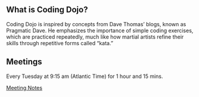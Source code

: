 ## What is Coding Dojo?
Coding Dojo is inspired by concepts from Dave Thomas’ blogs, known as Pragmatic Dave. He emphasizes the importance of simple coding exercises, which are practiced repeatedly, much like how martial artists refine their skills through repetitive forms called “kata.”

## Meetings
Every Tuesday at 9:15 am (Atlantic Time) for 1 hour and 15 mins.

[Meeting Notes](Meetings/Notes.md)
